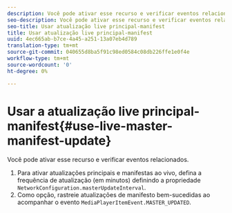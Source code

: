 ```yaml
---
description: Você pode ativar esse recurso e verificar eventos relacionados.
seo-description: Você pode ativar esse recurso e verificar eventos relacionados.
seo-title: Usar atualização live principal-manifest
title: Usar atualização live principal-manifest
uuid: 4ec665ab-b7ce-4a45-a251-13a07eb4d789
translation-type: tm+mt
source-git-commit: 040655d8ba5f91c98ed0584c08db226ffe1e0f4e
workflow-type: tm+mt
source-wordcount: '0'
ht-degree: 0%

---
```



# Usar a atualização live principal-manifest{#use-live-master-manifest-update}

Você pode ativar esse recurso e verificar eventos relacionados.

1. Para ativar atualizações principais e manifestas ao vivo, defina a frequência de atualização (em minutos) definindo a propriedade `NetworkConfiguration.masterUpdateInterval`.
1. Como opção, rastreie atualizações de manifesto bem-sucedidas ao acompanhar o evento `MediaPlayerItemEvent.MASTER_UPDATED`.

